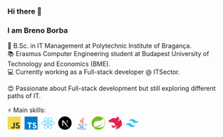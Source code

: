 ### Hi there 👋
### I am Breno Borba

🏫 B.Sc. in IT Management at Polytechnic Institute of Bragança.<br>
📚 Erasmus Computer Engineering student at Budapest University of Technology and Economics (BME).<br>
💻 Currently working as a Full-stack developer @ ITSector.

😍 Passionate about Full-stack development but still exploring different paths of IT.

⚡️ Main skills: <br>
<img height="30" alt="javaScript" src="https://raw.githubusercontent.com/devicons/devicon/master/icons/javascript/javascript-original.svg">&nbsp;
<img height="30" alt="typeScript" src="https://raw.githubusercontent.com/devicons/devicon/master/icons/typescript/typescript-original.svg">&nbsp;
<img height="30" alt="react" src="https://raw.githubusercontent.com/devicons/devicon/master/icons/react/react-original.svg">&nbsp;
<img height="30" alt="next.js" src="https://raw.githubusercontent.com/devicons/devicon/master/icons/nextjs/nextjs-original.svg">&nbsp;
<img height="30" alt="java" src="https://github.com/devicons/devicon/blob/master/icons/java/java-original.svg">&nbsp;
<img height="30" alt="spring-boot framework" src="https://raw.githubusercontent.com/devicons/devicon/master/icons/spring/spring-original.svg">&nbsp;
<img height="30" alt="nestjs" src="https://raw.githubusercontent.com/devicons/devicon/master/icons/nestjs/nestjs-original.svg">&nbsp;
<img height="30" alt="tailwindcss" src="https://raw.githubusercontent.com/devicons/devicon/master/icons/tailwindcss/tailwindcss-original.svg">&nbsp;
<!--
**brenoborba/brenoborba** is a ✨ _special_ ✨ repository because its `README.md` (this file) appears on your GitHub profile.
🏫 Systems Analysis student at Polytechnic Institute of Bragança.
🚩 Started programming at 2019.


Here are some ideas to get you started:

- 🔭 I’m currently working on ...
- 🌱 I’m currently learning ...
- 👯 I’m looking to collaborate on ...
- 🤔 I’m looking for help with ...
- 💬 Ask me about ...
- 📫 How to reach me: ...
- 😄 Pronouns: ...
- ⚡ Fun fact: ...
-->
